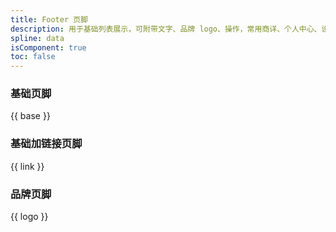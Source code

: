 ```yaml
---
title: Footer 页脚
description: 用于基础列表展示，可附带文字、品牌 logo、操作，常用商详、个人中心、设置等页面。
spline: data
isComponent: true
toc: false
---
```


### 基础页脚

{{ base }}

### 基础加链接页脚

{{ link }}

### 品牌页脚

{{ logo }}